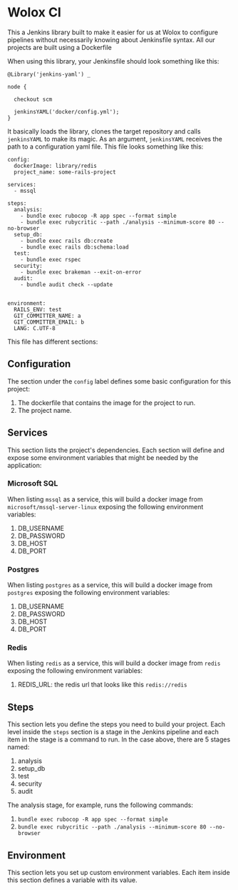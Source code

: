 # Wolox CI

This a Jenkins library built to make it easier for us at Wolox to configure pipelines without necessarily knowing about Jenkinsfile syntax.
All our projects are built using a Dockerfile

When using this library, your Jenkinsfile should look something like this:

```
@Library('jenkins-yaml') _

node {

  checkout scm

  jenkinsYAML('docker/config.yml');
}
```

It basically loads the library, clones the target repository and calls `jenkinsYAML` to make its magic.
As an argument, `jenkinsYAML` receives the path to a configuration yaml file.
This file looks something like this:

```
config:
  dockerImage: library/redis
  project_name: some-rails-project

services:
  - mssql

steps:
  analysis:
    - bundle exec rubocop -R app spec --format simple
    - bundle exec rubycritic --path ./analysis --minimum-score 80 --no-browser
  setup_db:
    - bundle exec rails db:create
    - bundle exec rails db:schema:load
  test:
    - bundle exec rspec
  security:
    - bundle exec brakeman --exit-on-error
  audit:
    - bundle audit check --update


environment:
  RAILS_ENV: test
  GIT_COMMITTER_NAME: a
  GIT_COMMITTER_EMAIL: b
  LANG: C.UTF-8
```

This file has different sections:

## Configuration

The section under the `config` label defines some basic configuration for this project:
1. The dockerfile that contains the image for the project to run.
2. The project name.

## Services

This section lists the project's dependencies. Each section will define and expose some environment variables that might be needed by the application:

### Microsoft SQL

When listing `mssql` as a service, this will build a docker image from `microsoft/mssql-server-linux` exposing the following environment variables:

1. DB_USERNAME
2. DB_PASSWORD
3. DB_HOST
4. DB_PORT

### Postgres

When listing `postgres` as a service, this will build a docker image from `postgres` exposing the following environment variables:

1. DB_USERNAME
2. DB_PASSWORD
3. DB_HOST
4. DB_PORT

### Redis

When listing `redis` as a service, this will build a docker image from `redis` exposing the following environment variables:

1. REDIS_URL: the redis url that looks like this `redis://redis`

## Steps

This section lets you define the steps you need to build your project. Each level inside the `steps` section is a stage in the Jenkins pipeline and each item in the stage is a command to run. In the case above, there are 5 stages named:

1. analysis
2. setup_db
3. test
4. security
5. audit


The analysis stage, for example, runs the following commands:

1. `bundle exec rubocop -R app spec --format simple`
2. `bundle exec rubycritic --path ./analysis --minimum-score 80 --no-browser`


## Environment

This section lets you set up custom environment variables. Each item inside this section defines a variable with its value.
